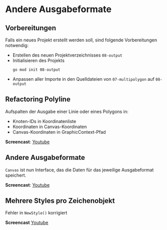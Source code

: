 # Andere Ausgabeformate

## Vorbereitungen

Falls ein neues Projekt erstellt werden soll, sind folgende Vorbereitungen
notwendig:

- Erstellen des neuen Projektverzeichnisses `08-output`
- Initialisieren des Projekts
  ~~~
  go mod init 08-output
  ~~~
- Anpassen aller Importe in den Quelldateien von `07-multipolygon`
  auf `08-output`

## Refactoring Polyline

Aufspalten der Ausgabe einer Linie oder eines Polygons in:

- Knoten-IDs in Koordinatenliste
- Koordinaten in Canvas-Koordinaten
- Canvas-Koordinaten in GraphicContext-Pfad

**Screencast**: [Youtube](https://youtu.be/22GpLnlW9lo)

## Andere Ausgabeformate

`Canvas` ist nun Interface, das die Daten für das jeweilige Ausgabeformat
speichert.

**Screencast**: [Youtube](https://youtu.be/Uc_rFCia19s)

## Mehrere Styles pro Zeichenobjekt

Fehler in `NewStyle()` korrigiert

**Screencast** [Youtube](https://youtu.be/qkBJbVxNzSI)
